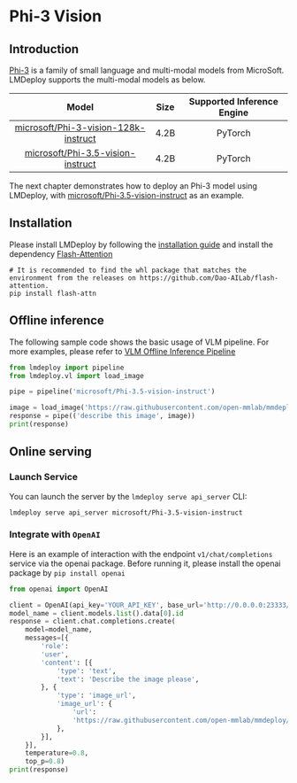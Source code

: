 # Phi-3 Vision

## Introduction

[Phi-3](https://huggingface.co/collections/microsoft/phi-3-6626e15e9585a200d2d761e3) is a family of small language and multi-modal models from MicroSoft. LMDeploy supports the multi-modal models as below.

|                                                Model                                                | Size | Supported Inference Engine |
| :-------------------------------------------------------------------------------------------------: | :--: | :------------------------: |
| [microsoft/Phi-3-vision-128k-instruct](https://huggingface.co/microsoft/Phi-3-vision-128k-instruct) | 4.2B |          PyTorch           |
|    [microsoft/Phi-3.5-vision-instruct](https://huggingface.co/microsoft/Phi-3.5-vision-instruct)    | 4.2B |          PyTorch           |

The next chapter demonstrates how to deploy an Phi-3 model using LMDeploy, with [microsoft/Phi-3.5-vision-instruct](https://huggingface.co/microsoft/Phi-3.5-vision-instruct) as an example.

## Installation

Please install LMDeploy by following the [installation guide](../installation.md) and install the dependency [Flash-Attention](https://github.com/Dao-AILab/flash-attention)

```shell
# It is recommended to find the whl package that matches the environment from the releases on https://github.com/Dao-AILab/flash-attention.
pip install flash-attn
```

## Offline inference

The following sample code shows the basic usage of VLM pipeline. For more examples, please refer to [VLM Offline Inference Pipeline](./vl_pipeline.md)

```python
from lmdeploy import pipeline
from lmdeploy.vl import load_image

pipe = pipeline('microsoft/Phi-3.5-vision-instruct')

image = load_image('https://raw.githubusercontent.com/open-mmlab/mmdeploy/main/tests/data/tiger.jpeg')
response = pipe(('describe this image', image))
print(response)
```

## Online serving

### Launch Service

You can launch the server by the `lmdeploy serve api_server` CLI:

```shell
lmdeploy serve api_server microsoft/Phi-3.5-vision-instruct
```

### Integrate with `OpenAI`

Here is an example of interaction with the endpoint `v1/chat/completions` service via the openai package.
Before running it, please install the openai package by `pip install openai`

```python
from openai import OpenAI

client = OpenAI(api_key='YOUR_API_KEY', base_url='http://0.0.0.0:23333/v1')
model_name = client.models.list().data[0].id
response = client.chat.completions.create(
    model=model_name,
    messages=[{
        'role':
        'user',
        'content': [{
            'type': 'text',
            'text': 'Describe the image please',
        }, {
            'type': 'image_url',
            'image_url': {
                'url':
                'https://raw.githubusercontent.com/open-mmlab/mmdeploy/main/tests/data/tiger.jpeg',
            },
        }],
    }],
    temperature=0.8,
    top_p=0.8)
print(response)
```
